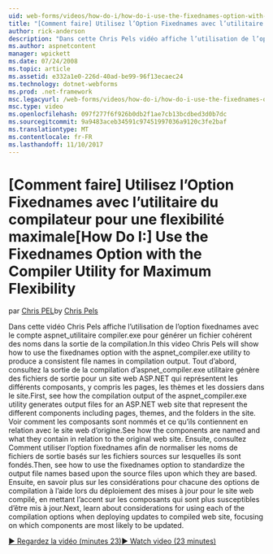 ```yaml
---
uid: web-forms/videos/how-do-i/how-do-i-use-the-fixednames-option-with-the-compiler-utility-for-maximum-flexibility
title: "[Comment faire] Utilisez l’Option Fixednames avec l’utilitaire du compilateur pour une flexibilité maximale | Documents Microsoft"
author: rick-anderson
description: "Dans cette Chris Pels vidéo affiche l’utilisation de l’option fixednames avec l’utilitaire aspnet_compiler.exe pour produire un nom de fichier cohérent dans l’unité d’organisation de la compilation en cours..."
ms.author: aspnetcontent
manager: wpickett
ms.date: 07/24/2008
ms.topic: article
ms.assetid: e332a1e0-226d-40ad-be99-96f13ecaec24
ms.technology: dotnet-webforms
ms.prod: .net-framework
msc.legacyurl: /web-forms/videos/how-do-i/how-do-i-use-the-fixednames-option-with-the-compiler-utility-for-maximum-flexibility
msc.type: video
ms.openlocfilehash: 097f277f6f926b0db2f1ae7cb13bcdbed3d0b7dc
ms.sourcegitcommit: 9a9483aceb34591c97451997036a9120c3fe2baf
ms.translationtype: MT
ms.contentlocale: fr-FR
ms.lasthandoff: 11/10/2017
---
```

<a name="how-do-i-use-the-fixednames-option-with-the-compiler-utility-for-maximum-flexibility"></a><span data-ttu-id="e119b-103">[Comment faire] Utilisez l’Option Fixednames avec l’utilitaire du compilateur pour une flexibilité maximale</span><span class="sxs-lookup"><span data-stu-id="e119b-103">[How Do I:] Use the Fixednames Option with the Compiler Utility for Maximum Flexibility</span></span>
====================
<span data-ttu-id="e119b-104">par [Chris PEL](https://twitter.com/chrispels)</span><span class="sxs-lookup"><span data-stu-id="e119b-104">by [Chris Pels](https://twitter.com/chrispels)</span></span>

<span data-ttu-id="e119b-105">Dans cette vidéo Chris Pels affiche l’utilisation de l’option fixednames avec le compte aspnet\_utilitaire compiler.exe pour générer un fichier cohérent des noms dans la sortie de la compilation.</span><span class="sxs-lookup"><span data-stu-id="e119b-105">In this video Chris Pels will show how to use the fixednames option with the aspnet\_compiler.exe utility to produce a consistent file names in compilation output.</span></span> <span data-ttu-id="e119b-106">Tout d’abord, consultez la sortie de la compilation d’aspnet\_compiler.exe utilitaire génère des fichiers de sortie pour un site web ASP.NET qui représentent les différents composants, y compris les pages, les thèmes et les dossiers dans le site.</span><span class="sxs-lookup"><span data-stu-id="e119b-106">First, see how the compilation output of the aspnet\_compiler.exe utility generates output files for an ASP.NET web site that represent the different components including pages, themes, and the folders in the site.</span></span> <span data-ttu-id="e119b-107">Voir comment les composants sont nommés et ce qu’ils contiennent en relation avec le site web d’origine.</span><span class="sxs-lookup"><span data-stu-id="e119b-107">See how the components are named and what they contain in relation to the original web site.</span></span> <span data-ttu-id="e119b-108">Ensuite, consultez Comment utiliser l’option fixednames afin de normaliser les noms de fichiers de sortie basés sur les fichiers sources sur lesquelles ils sont fondés.</span><span class="sxs-lookup"><span data-stu-id="e119b-108">Then, see how to use the fixednames option to standardize the output file names based upon the source files upon which they are based.</span></span> <span data-ttu-id="e119b-109">Ensuite, en savoir plus sur les considérations pour chacune des options de compilation à l’aide lors du déploiement des mises à jour pour le site web compilé, en mettant l’accent sur les composants qui sont plus susceptibles d’être mis à jour.</span><span class="sxs-lookup"><span data-stu-id="e119b-109">Next, learn about considerations for using each of the compilation options when deploying updates to compiled web site, focusing on which components are most likely to be updated.</span></span>

[<span data-ttu-id="e119b-110">&#9654; Regardez la vidéo (minutes 23)</span><span class="sxs-lookup"><span data-stu-id="e119b-110">&#9654; Watch video (23 minutes)</span></span>](https://channel9.msdn.com/Blogs/ASP-NET-Site-Videos/how-do-i-use-the-fixednames-option-with-the-compiler-utility-for-maximum-flexibility)
